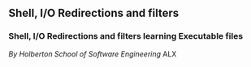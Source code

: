 ## Shell, I/O Redirections and filters
### Shell, I/O Redirections and filters learning Executable files
_By Holberton School of Software Engineering_
ALX